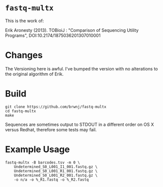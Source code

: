 # `fastq-multx`

This is the work of:

Erik Aronesty (2013). TOBioiJ : "Comparison of Sequencing Utility Programs", DOI:10.2174/1875036201307010001

# Changes

 The Versioning here is awful. I've bumped the version with no alterations to
 the original algorithm of Erik.

# Build

```
git clone https://github.com/brwnj/fastq-multx
cd fastq-multx
make
```

Sequences are sometimes output to STDOUT in a different order on OS X versus
Redhat, therefore some tests may fail.

# Example Usage

```
fastq-multx -B barcodes.tsv -m 0 \
    Undetermined_S0_L001_I1_001.fastq.gz \
    Undetermined_S0_L001_R1_001.fastq.gz \
    Undetermined_S0_L001_R2_001.fastq.gz \
    -o n/a -o %_R1.fastq -o %_R2.fastq
```

